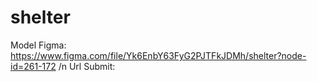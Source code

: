 # shelter
Model Figma: https://www.figma.com/file/Yk6EnbY63FyG2PJTFkJDMh/shelter?node-id=261-172 /n
Url Submit: